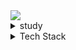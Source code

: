 
<img src="https://capsule-render.vercel.app/api?type=transparent&height=70&color=gradient&text=BBING&textBg=false&fontAlign=80&rotate=10&animation=blinking&section=header&reversal=true&fontSize=25&strokeWidth=1&fontColor=000080&fontAlignY=0"/>

<details>
<summary>study</summary>
  
![YOLO](https://img.shields.io/badge/YOLO-00BCD4?logo=github&logoColor=white&style=flat)
![RAG](https://img.shields.io/badge/RAG-FFB300?logo=databricks&logoColor=white&style=flat)
![LangChain](https://img.shields.io/badge/LangChain-2B2D42?logo=langchain&logoColor=white&style=flat)
![Ollama](https://img.shields.io/badge/Ollama-2DD881?logo=ollama&logoColor=white&style=flat)
![LlamaIndex](https://img.shields.io/badge/LlamaIndex-FF6F61?logo=llama&logoColor=white&style=flat)

</details>


<details>
<summary>Tech Stack</summary>

|분류|스택|
|:-|:-|
| 📌Language | ![Java](https://img.shields.io/badge/Java-ED8B00?logo=openjdk&logoColor=white&style=flat) ![Python](https://img.shields.io/badge/Python-3776AB?logo=python&logoColor=white&style=flat) ![JavaScript](https://img.shields.io/badge/JavaScript-F7DF1E?logo=javascript&logoColor=black&style=flat) |
| 📌Back-end | ![Spring](https://img.shields.io/badge/Spring-6DB33F?logo=spring&logoColor=white&style=flat) ![Spring Boot](https://img.shields.io/badge/SpringBoot-6DB33F?logo=springboot&logoColor=white&style=flat) ![Spring JPA](https://img.shields.io/badge/Spring%20JPA-6DB33F?logo=spring&logoColor=white&style=flat) |
| 📌Front-end | ![Node.js](https://img.shields.io/badge/Node.js-339933?logo=nodedotjs&logoColor=white&style=flat) ![React](https://img.shields.io/badge/React-61DAFB?logo=react&logoColor=black&style=flat) ![Next.js](https://img.shields.io/badge/Next.js-000000?logo=nextdotjs&logoColor=white&style=flat) ![HTML5](https://img.shields.io/badge/HTML5-E34F26?logo=html5&logoColor=white&style=flat) ![JSP](https://img.shields.io/badge/JSP-007396?logo=java&logoColor=white&style=flat) ![OpenLayers](https://img.shields.io/badge/OpenLayers-1F6B75?logo=openlayers&logoColor=white&style=flat) |
| 📌Database | ![PostgreSQL](https://img.shields.io/badge/PostgreSQL-336791?logo=postgresql&logoColor=white&style=flat) ![PostGIS](https://img.shields.io/badge/PostGIS-336791?style=flat&logo=postgresql&logoColor=white) ![Oracle](https://img.shields.io/badge/Oracle-F80000?logo=oracle&logoColor=white&style=flat) ![CUBRID](https://img.shields.io/badge/CUBRID-1A4CA1?logo=cubrid&logoColor=white&style=flat) |
| 📌OS | ![Linux](https://img.shields.io/badge/Linux-FCC624?logo=linux&logoColor=black&style=flat) ![Windows](https://img.shields.io/badge/Windows-0078D6?logo=windows&logoColor=white&style=flat) |
| 📌Server | ![Apache HTTP Server](https://img.shields.io/badge/Apache_HTTP_Server-D22128?logo=apache&logoColor=white&style=flat) ![Tomcat](https://img.shields.io/badge/Tomcat-F8DC75?logo=apachetomcat&logoColor=black&style=flat) ![JBoss](https://img.shields.io/badge/JBoss-EA1E0C?logo=redhat&logoColor=white&style=flat) |
| 📌Version Control | ![Git](https://img.shields.io/badge/Git-F05032?logo=git&logoColor=white&style=flat) ![SVN](https://img.shields.io/badge/Subversion-809CC9?logo=subversion&logoColor=white&style=flat) |
| 📌Test | ![JMeter](https://img.shields.io/badge/JMeter-D22128?logo=apachejmeter&logoColor=white&style=flat) |

</details>

<!--
### 📊 GitHub Stats
<p align="center">
  <img src="https://github-readme-stats.vercel.app/api?username=ldb0316&show_icons=true&theme=tokyonight" height="165" />
  <img src="https://github-readme-stats.vercel.app/api/top-langs/?username=ldb0316&layout=compact&theme=tokyonight" height="165" />
</p>
-->
